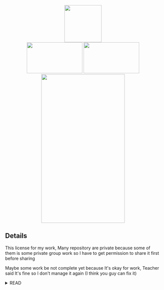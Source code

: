 <div id="body" align="center">
  <a href="https://github.com/JetsadaWijit"><img src="https://media4.giphy.com/media/du3J3cXyzhj75IOgvA/giphy.gif" height="120" width="120"/></a>
</div>

<div id="footer" align="center">
  <a href="https://www.paypal.com/paypalme/jetsadawijit"><img src="https://media.tenor.com/MaFejK1rRAQAAAAC/paypal-logo.gif" height="100" width="180"/></a>
  <a href="http://youtube.com/@JetsadaWijit"><img src="https://media1.giphy.com/media/13Nc3xlO1kGg3S/giphy.gif" height="100" width="180"/></a>
  <div>
    <a href="https://github.com/BuJetsadaWijit"><img src="https://media0.giphy.com/media/1AuLYDOTJRCjnr9saq/giphy.gif" height="480" width="270"/></a>
  </div>
</div>

## Details
This license for my work, Many repository are private because some of them is some private group work so I have to get permission to share it first before sharing

Maybe some work be not complete yet because It's okay for work, Teacher said It's fine so I don't manage it again (I think you guy can fix it)

<details>

  <summary>
    READ
  </summary>
  
  Empty edit

</details>




